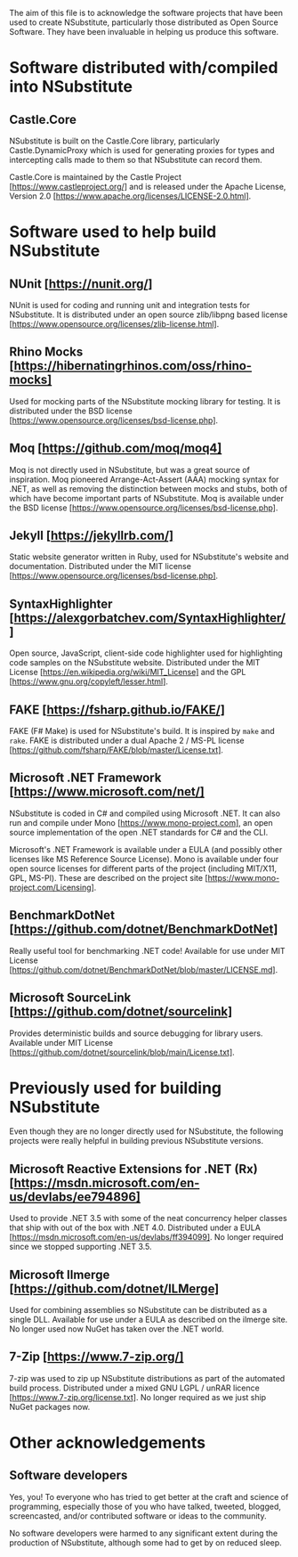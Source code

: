 The aim of this file is to acknowledge the software projects that have been used to create NSubstitute, particularly those distributed as Open Source Software. They have been invaluable in helping us produce this software.

# Software distributed with/compiled into NSubstitute

## Castle.Core
NSubstitute is built on the Castle.Core library, particularly Castle.DynamicProxy which is used for generating proxies for types and intercepting calls made to them so that NSubstitute can record them. 

Castle.Core is maintained by the Castle Project [https://www.castleproject.org/] and is released under the Apache License, Version 2.0 [https://www.apache.org/licenses/LICENSE-2.0.html].

# Software used to help build NSubstitute

## NUnit [https://nunit.org/]
NUnit is used for coding and running unit and integration tests for NSubstitute. It is distributed under an open source zlib/libpng based license [https://www.opensource.org/licenses/zlib-license.html].

## Rhino Mocks [https://hibernatingrhinos.com/oss/rhino-mocks]
Used for mocking parts of the NSubstitute mocking library for testing. It is distributed under the BSD license [https://www.opensource.org/licenses/bsd-license.php].

## Moq [https://github.com/moq/moq4]
Moq is not directly used in NSubstitute, but was a great source of inspiration. Moq pioneered Arrange-Act-Assert (AAA) mocking syntax for .NET, as well as removing the distinction between mocks and stubs, both of which have become important parts of NSubstitute. Moq is available under the BSD license [https://www.opensource.org/licenses/bsd-license.php].

## Jekyll [https://jekyllrb.com/]
Static website generator written in Ruby, used for NSubstitute's website and documentation. Distributed under the MIT license [https://www.opensource.org/licenses/bsd-license.php].

## SyntaxHighlighter [https://alexgorbatchev.com/SyntaxHighlighter/]
Open source, JavaScript, client-side code highlighter used for highlighting code samples on the NSubstitute website. Distributed under the MIT License [https://en.wikipedia.org/wiki/MIT_License] and the GPL [https://www.gnu.org/copyleft/lesser.html].

## FAKE [https://fsharp.github.io/FAKE/]
FAKE (F# Make) is used for NSubstitute's build. It is inspired by `make` and `rake`. FAKE is distributed under a dual Apache 2 / MS-PL license [https://github.com/fsharp/FAKE/blob/master/License.txt].

## Microsoft .NET Framework [https://www.microsoft.com/net/]
NSubstitute is coded in C# and compiled using Microsoft .NET. It can also run and compile under Mono [https://www.mono-project.com], an open source implementation of the open .NET standards for C# and the CLI.

Microsoft's .NET Framework is available under a EULA (and possibly other licenses like MS Reference Source License).
Mono is available under four open source licenses for different parts of the project (including MIT/X11, GPL, MS-Pl). These are described on the project site [https://www.mono-project.com/Licensing].

## BenchmarkDotNet [https://github.com/dotnet/BenchmarkDotNet]
Really useful tool for benchmarking .NET code! Available for use under MIT License [https://github.com/dotnet/BenchmarkDotNet/blob/master/LICENSE.md].

## Microsoft SourceLink [https://github.com/dotnet/sourcelink]
Provides deterministic builds and source debugging for library users. Available under MIT License [https://github.com/dotnet/sourcelink/blob/main/License.txt].

# Previously used for building NSubstitute

Even though they are no longer directly used for NSubstitute, the following projects were really helpful in building previous NSubstitute versions.

## Microsoft Reactive Extensions for .NET (Rx) [https://msdn.microsoft.com/en-us/devlabs/ee794896]
Used to provide .NET 3.5 with some of the neat concurrency helper classes that ship with out of the box with .NET 4.0. Distributed under a EULA [https://msdn.microsoft.com/en-us/devlabs/ff394099]. No longer required since we stopped supporting .NET 3.5.

## Microsoft Ilmerge [https://github.com/dotnet/ILMerge]
Used for combining assemblies so NSubstitute can be distributed as a single DLL. Available for use under a EULA as described on the ilmerge site. No longer used now NuGet has taken over the .NET world.

## 7-Zip [https://www.7-zip.org/]
7-zip was used to zip up NSubstitute distributions as part of the automated build process. Distributed under a mixed GNU LGPL / unRAR licence [https://www.7-zip.org/license.txt]. No longer required as we just ship NuGet packages now.

# Other acknowledgements

## Software developers
Yes, you! To everyone who has tried to get better at the craft and science of programming, especially those of you who have talked, tweeted, blogged, screencasted, and/or contributed software or ideas to the community.

No software developers were harmed to any significant extent during the production of NSubstitute, although some had to get by on reduced sleep.

